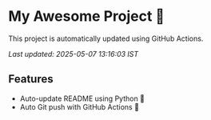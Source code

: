 # My Awesome Project 🚀

This project is automatically updated using GitHub Actions.

_Last updated: 2025-05-07 13:16:03 IST_

## Features
- Auto-update README using Python 🐍
- Auto Git push with GitHub Actions 🤖
